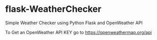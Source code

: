 # flask-WeatherChecker

Simple Weather Checker using Python Flask and OpenWeather API

To Get an OpenWeather API KEY go to https://openweathermap.org/api
